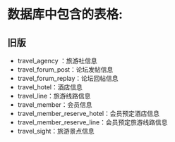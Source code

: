  # 数据库中包含的表格:
## 旧版

- travel_agency ：旅游社信息
- travel_forum_post：论坛发帖信息
- travel_forum_replay：论坛回帖信息
- travel_hotel：酒店信息
- travel_line：旅游线路信息
- travel_member：会员信息
- travel_member_reserve_hotel：会员预定酒店信息
- travel_member_reserve_line：会员预定旅游线路信息
- travel_sight：旅游景点信息

